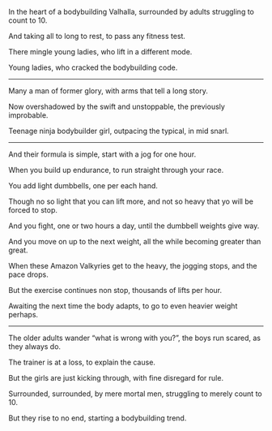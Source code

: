 In the heart of a bodybuilding Valhalla,
surrounded by adults struggling to count to 10.

And taking all to long to rest,
to pass any fitness test.

There mingle young ladies,
who lift in a different mode.

Young ladies,
who cracked the bodybuilding code.

---

Many a man of former glory,
with arms that tell a long story.

Now overshadowed by the swift and unstoppable,
the previously improbable.

Teenage ninja bodybuilder girl,
outpacing the typical, in mid snarl.

---

And their formula is simple,
start with a jog for one hour.

When you build up endurance,
to run straight through your race.

You add light dumbbells,
one per each hand.

Though no so light that you can lift more,
and not so heavy that yo will be forced to stop.

And you fight, one or two hours a day,
until the dumbbell weights give way.

And you move on up to the next weight,
all the while becoming greater than great.

When these Amazon Valkyries get to the heavy,
the jogging stops, and the pace drops.

But the exercise continues non stop,
thousands of lifts per hour.

Awaiting the next time the body adapts,
to go to even heavier weight perhaps.

---

The older adults wander “what is wrong with you?”,
the boys run scared, as they always do.

The trainer is at a loss,
to explain the cause.

But the girls are just kicking through,
with fine disregard for rule.

Surrounded, surrounded,
by mere mortal men, struggling to merely count to 10.

But they rise to no end,
starting a bodybuilding trend.
